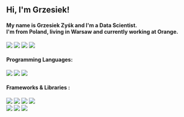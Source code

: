 <h2> Hi, I'm Grzesiek!</h2>
<h4>My name is Grzesiek Zyśk and I'm a Data Scientist.<br>I'm from Poland, living in Warsaw and currently working at Orange.</h4>

<a href="https://twitter.com/grzesiekzysk"><img src="https://img.shields.io/badge/grzesiekzysk-%231DA1F2.svg?style=for-the-badge&logo=Twitter&logoColor=white"></a>
<a href="https://www.linkedin.com/in/zysk/"><img src="https://img.shields.io/badge/LinkedIn-0077B5?style=for-the-badge&logo=linkedin&logoColor=white"></a>
<a href="https://www.kaggle.com/grzesiekzysk"><img src="https://img.shields.io/badge/Kaggle-20BEFF?style=for-the-badge&logo=Kaggle&logoColor=white"></a>
<a href="mailto:grzesiek.zysk@gmail.com"><img src="https://img.shields.io/badge/Gmail-D14836?style=for-the-badge&logo=gmail&logoColor=white"></a> 


#### Programming Languages:

<img src="https://img.shields.io/badge/Python-306998?style=for-the-badge&logo=python&logoColor=FFD43B"> <img src="https://img.shields.io/badge/HTML-e34c26?style=for-the-badge&logo=html5&logoColor=white"> <img src="https://img.shields.io/badge/CSS-264de4?&style=for-the-badge&logo=css3&logoColor=white">

#### Frameworks & Libraries :
<img src="https://img.shields.io/badge/Pandas-2C2D72?style=for-the-badge&logo=pandas&logoColor=white"> <img src="https://img.shields.io/badge/Numpy-777BB4?style=for-the-badge&logo=numpy&logoColor=white"> <img src="https://img.shields.io/badge/Matplotlib-e9e9e9?style=for-the-badge&logo=plotly&logoColor=11557c"> <img src="https://img.shields.io/badge/Plotly-239120?style=for-the-badge&logo=plotly&logoColor=white"><br><img src="https://img.shields.io/badge/scikit--learn-%23F7931E.svg?style=for-the-badge&logo=scikit-learn&logoColor=white"> <img src="https://img.shields.io/badge/Flask-1c1c1c?style=for-the-badge&logo=flask&logoColor=white"> <img src="https://img.shields.io/badge/Dash-e9e9e9?style=for-the-badge&logo=plotly&logoColor=11557c">
